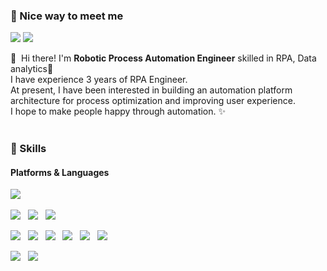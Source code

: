 ### 🤞 Nice way to meet me
<p>
  <a href="https://www.linkedin.com/in/동현-김-3a3401226/" target="_blank"><img src="https://img.shields.io/badge/DonghyeonKim-0A66C2?style=flat-square&logo=Linkedin&logoColor=white"/></a>
  <a href="mailto:kimdong799@gmail.com" target="_blank"><img src="https://img.shields.io/badge/kimdong799@gmail.com-EA4335?style=flat-square&logo=Gmail&logoColor=white"/></a>
</p>

<p>
  👋&nbsp; Hi there! I'm <b>Robotic Process Automation Engineer</b> skilled in RPA, Data analytics🤖<br/>
  I have experience 3 years of RPA Engineer.<br/>
  At present, I have been interested in building an automation platform architecture for process optimization and improving user experience.<br/>
  I hope to make people happy through automation. ✨ <br/><br/>
</p>

### 💪 Skills
#### Platforms & Languages
<p>
<img src="https://img.shields.io/badge/UiPath-%23FA4616.svg?style=flat-square&logo=UiPath&logoColor=white"/></a> &nbsp
<p>
<img src="https://img.shields.io/badge/python-3670A0?style=flat&logo=python&logoColor=ffdd54"/></a> &nbsp
<img src="https://img.shields.io/badge/-C%23-512BD4?logo=Csharp&style=flat"/></a> &nbsp
<img src="https://img.shields.io/badge/.NET-5C2D91?style=flat&logo=.net&logoColor=white"/></a> &nbsp
</p>

<p>
<img src="https://img.shields.io/badge/django-092E20.svg?style=flat-square&logo=django&logoColor=white"/></a> &nbsp
<img src="https://img.shields.io/badge/pandas-150458.svg?style=flat-square&logo=pandas&logoColor=white"/></a> &nbsp
<img src="https://img.shields.io/badge/scikit%20learn-%23F7931E.svg?style=flat-square&logo=scikit-learn&logoColor=white"/></a> &nbsp
<img src="https://img.shields.io/badge/TensorFlow-%23FF6F00.svg?style=flat-square&logo=Tensorflow&logoColor=white"/></a> &nbsp
<img src="https://img.shields.io/badge/LangChain-%231C3C3C.svg?style=flat-square&logo=LangChain&logoColor=white"/></a> &nbsp
<img src="https://img.shields.io/badge/Power%20BI-%23F2C811.svg?style=flat-square&logo=Power%20BI&logoColor=white"/></a> &nbsp
</p>
<p>
<img src="https://img.shields.io/badge/Aparche Airflow-%23017CEE.svg?style=flat-square&logo=Apache Airflow&logoColor=white"/></a> &nbsp
<img src="https://img.shields.io/badge/Selenium-%2343B02A.svg?style=flat-square&logo=Selenium&logoColor=white"/></a> &nbsp
</p>
</br>

<div> 
  
<!-- ![Anurag's GitHub stats](https://github-readme-stats.vercel.app/api?username=kimdong799&show_icons=true&theme=tokyonight)-->
<!-- [![Top Langs](https://github-readme-stats.vercel.app/api/top-langs/?username=kimdong799&layout=compact)](https://github.com/anuraghazra/github-readme-stats) -->

</div>

<div align="center">
  
<!-- [![Solved.ac Profile](http://mazassumnida.wtf/api/v2/generate_badge?boj=dnjsflark)](https://solved.ac/dnjsflark/) -->
  
</div>  
